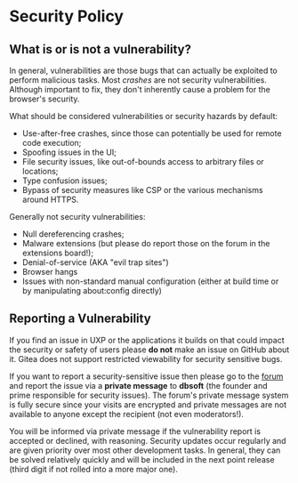# Security Policy

## What is or is not a vulnerability?

In general, vulnerabilities are those bugs that can actually be exploited to perform malicious tasks. 
Most _crashes_ are not security vulnerabilities. Although important to fix, they don't inherently cause a problem for the 
browser's security.

What should be considered vulnerabilities or security hazards by default:
- Use-after-free crashes, since those can potentially be used for remote code execution;
- Spoofing issues in the UI;
- File security issues, like out-of-bounds access to arbitrary files or locations;
- Type confusion issues;
- Bypass of security measures like CSP or the various mechanisms around HTTPS.

Generally not security vulnerabilities:
- Null dereferencing crashes;
- Malware extensions (but please do report those on the forum in the extensions board!);
- Denial-of-service (AKA "evil trap sites")
- Browser hangs
- Issues with non-standard manual configuration (either at build time or by manipulating about:config directly)

## Reporting a Vulnerability

If you find an issue in UXP or the applications it builds on that could impact the security or safety of users please **do not**
make an issue on GitHub about it. Gitea does not support restricted viewability for security sensitive bugs.

If you want to report a security-sensitive issue then please go to the [forum](https://dbsoft.org/forum/) and report the issue
via a **private message** to **dbsoft** (the founder and prime responsible for security issues).
The forum's private message system is fully secure since your visits are encrypted and private messages are not available to anyone
except the recipient (not even moderators!).

You will be informed via private message if the vulnerability report is accepted or declined, with reasoning.
Security updates occur regularly and are given priority over most other development tasks. In general, they can be solved
relatively quickly and will be included in the next point release (third digit if not rolled into a more major one).

